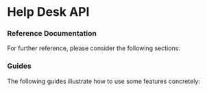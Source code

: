 # Help Desk API

### Reference Documentation
For further reference, please consider the following sections:



### Guides
The following guides illustrate how to use some features concretely:

